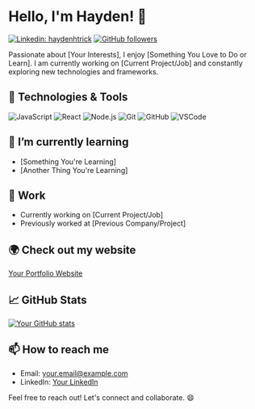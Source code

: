 # Hello, I'm Hayden! 👋

[![Linkedin: haydenhtrick](https://img.shields.io/badge/-haydenhetrick-blue?style=flat-square&logo=Linkedin&logoColor=white&link=https://www.linkedin.com/in/haydenhetrick/)](https://www.linkedin.com/in/haydenhetrick/)
[![GitHub followers](https://img.shields.io/github/followers/HaydenHetrick?label=Follow&style=social)](https://github.com/HaydenHetrick)

Passionate about [Your Interests], I enjoy [Something You Love to Do or Learn]. I am currently working on [Current Project/Job] and constantly exploring new technologies and frameworks.

## 🔧 Technologies & Tools

![JavaScript](https://img.shields.io/badge/-JavaScript-black?style=flat-square&logo=javascript)
![React](https://img.shields.io/badge/-React-black?style=flat-square&logo=react)
![Node.js](https://img.shields.io/badge/-Node.js-black?style=flat-square&logo=node.js)
![Git](https://img.shields.io/badge/-Git-black?style=flat-square&logo=git)
![GitHub](https://img.shields.io/badge/-GitHub-181717?style=flat-square&logo=github)
![VSCode](https://img.shields.io/badge/-VSCode-007ACC?style=flat-square&logo=visual-studio-code)

## 🌱 I’m currently learning

- [Something You're Learning]
- [Another Thing You're Learning]

## 💼 Work

- Currently working on [Current Project/Job]
- Previously worked at [Previous Company/Project]

## 🌍 Check out my website

[Your Portfolio Website](https://www.your-website.com)

## 📈 GitHub Stats

[![Your GitHub stats](https://github-readme-stats.vercel.app/api?username=your_username&count_private=true&show_icons=true&theme=radical)](https://github.com/anuraghazra/github-readme-stats)

## 📫 How to reach me

- Email: your.email@example.com
- LinkedIn: [Your LinkedIn](https://www.linkedin.com/in/your-name/)

Feel free to reach out! Let's connect and collaborate. 😄
